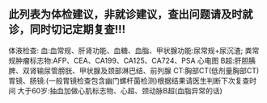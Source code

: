 ## 此列表为体检建议，非就诊建议，查出问题请及时就诊，同时切记定期复查!!!

体液检查:
血:血常规、肝肾功能、血糖、血脂、甲状腺功能:尿常规+尿沉渣;
粪常规肿瘤标志物:AFP、CEA、CA199、CA125、CA724、PSA
心电图
B超:肝胆胰脾、双肾输尿管膀胱、甲状腺及颈部淋巴结、前列腺
CT:胸部CT(低剂量胸部CT)
胃镜、肠镜:(一般胃镜检查包含幽门螺杆菌检测)根据结果请医生判断下次复查时间
大于60岁:抽血加做心肌标志物、心超、颈动脉B超(血脂异常的话)